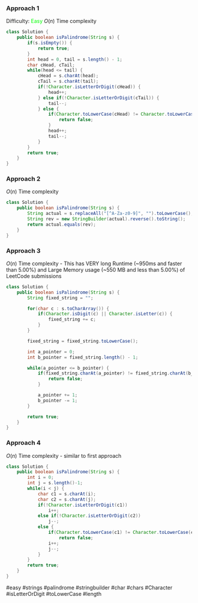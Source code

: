 ### Approach 1
Difficulty: <span style="color:rgb(0,255,0)">Easy</span>
$O(n)$ Time complexity
```java
class Solution {
    public boolean isPalindrome(String s) {
        if(s.isEmpty()) {
            return true;
        }
        int head = 0, tail = s.length() - 1;
        char cHead, cTail;
        while(head <= tail) {
            cHead = s.charAt(head);
            cTail = s.charAt(tail);
            if(!Character.isLetterOrDigit(cHead)) {
                head++;
            } else if(!Character.isLetterOrDigit(cTail)) {
                tail--;
            } else {
                if(Character.toLowerCase(cHead) != Character.toLowerCase(cTail)) {
                    return false;
                }
                head++;
                tail--;
            }
        }
        return true;
    }
}
```

### Approach 2
$O(n)$ Time complexity
```java
class Solution {
    public boolean isPalindrome(String s) {
        String actual = s.replaceAll("[^A-Za-z0-9]", "").toLowerCase();
        String rev = new StringBuilder(actual).reverse().toString();
        return actual.equals(rev);
    }
}
```

### Approach 3
$O(n)$ Time complexity - This has VERY long Runtime (~950ms and faster than 5.00%) and Large Memory usage (~550 MB and less than 5.00%) of LeetCode submissions
```java
class Solution {
	public boolean isPalindrome(String s) {
		String fixed_string = "";

		for(char c : s.toCharArray()) {
			if(Character.isDigit(c) || Character.isLetter(c)) {
				fixed_string += c;
			}
		}

		fixed_string = fixed_string.toLowerCase();

		int a_pointer = 0;
		int b_pointer = fixed_string.length() - 1;

		while(a_pointer <= b_pointer) {
			if(fixed_string.charAt(a_pointer) != fixed_string.charAt(b_pointer)) {
				return false;
			}

			a_pointer += 1;
			b_pointer -= 1;
		}

		return true;
	}
}
```

### Approach 4
$O(n)$ Time complexity - similar to first approach
```java
class Solution {
	public boolean isPalindrome(String s) {
	    int i = 0; 
        int j = s.length()-1;
        while(i < j) {
            char c1 = s.charAt(i);
            char c2 = s.charAt(j);
            if(!Character.isLetterOrDigit(c1)) 
                i++;
            else if(!Character.isLetterOrDigit(c2))
                j--;
            else {
                if(Character.toLowerCase(c1) != Character.toLowerCase(c2)) 
					return false;
                i++;
                j--;
            }
        }
        return true;
	}
}
```

#easy #strings #palindrome #stringbuilder #char #chars #Character #isLetterOrDigit #toLowerCase #length 